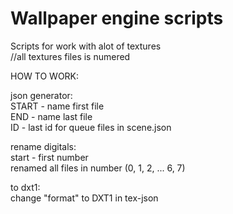 # Wallpaper engine scripts

Scripts for work with alot of textures <br />
//all textures files is numered <br />

HOW TO WORK: <br />

json generator: <br />
  START - name first file <br />
  END - name last file <br />
  ID - last id for queue files in scene.json <br />
 
rename digitals: <br />
  start - first number <br />
  renamed all files in number (0, 1, 2, ... 6, 7) <br />
  
to dxt1: <br />
  change "format" to DXT1 in tex-json <br />
